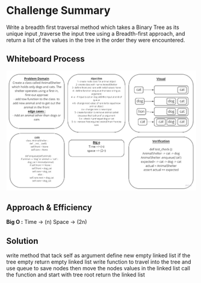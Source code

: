 # Challenge Summary
Write a breadth first traversal method which takes a Binary Tree as its unique input ,traverse the input tree using a Breadth-first approach, and return a list of the values in the tree in the order they were encountered.

## Whiteboard Process
![image](../white-bord/12.jpg?raw=true)

## Approach & Efficiency
**Big O :**
Time -> (n)
Space -> (2n)

## Solution
write method that tack self as argument
define new empty linked list
if the tree empty return empty linked list
write function to travel into the tree and use queue to save nodes then move the nodes values in the linked list
call the function and start with tree root
return the linked list
